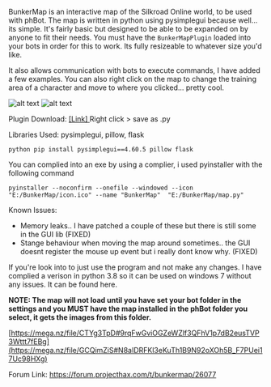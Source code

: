 BunkerMap is an interactive map of the Silkroad Online world, to be used with phBot. The map is written in python using pysimplegui because well... its simple. It's fairly basic but designed to be able to be expanded on by anyone to fit their needs. You must have the `BunkerMapPlugin` loaded into your bots in order for this to work. Its fully resizeable to whatever size you'd like.

It also allows communication with bots to execute commands, I have added a few examples. You can also right click on the map to change the training area of a character and move to where you clicked... pretty cool. 

![alt text](https://d.phx-cdn.com/original/2X/8/809b635e12f5e5d6c86941b9296f10075e642cfe.jpeg)
![alt text](https://d.phx-cdn.com/original/2X/a/a9fb62be65f203898f1301bcd8106d4b439e296f.jpeg)

Plugin Download: [[Link] ](https://raw.githubusercontent.com/Bunker141/BunkerMap/main/BunkerMapPlugin.py) Right click > save as .py

Libraries Used: pysimplegui, pillow, flask
```
python pip install pysimplegui==4.60.5 pillow flask
```
You can complied into an exe by using a complier, i used pyinstaller with the following command
```
pyinstaller --noconfirm --onefile --windowed --icon "E:/BunkerMap/icon.ico" --name "BunkerMap"  "E:/BunkerMap/map.py"
```

Known Issues:
- Memory leaks.. I have patched a couple of these but there is still some in the GUI lib (FIXED)
- Stange behaviour when moving the map around sometimes.. the GUI doesnt register the mouse up event but i really dont know why. (FIXED)

If you're look into to just use the program and not make any changes. I have complied a verison in python 3.8 so it can be used on windows 7 without any issues. It can be found here.

 **NOTE: The map will not load until you have set your bot folder in the settings and you MUST have the map installed in the phBot folder you select, it gets the images from this folder.**

[https://mega.nz/file/CTYg3TpD#9rqFwGviOGZeWZlf3QFhV1p7dB2eusTVP3Wttt7fEBg](https://mega.nz/file/GCQimZiS#N8aIDRFKl3eKuTh1B9N92oXOh5B_F7PUei17Uc98HXg)

Forum Link:
https://forum.projecthax.com/t/bunkermap/26077
